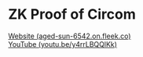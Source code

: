 # ZK Proof of Circom

[Website (aged-sun-6542.on.fleek.co)](https://aged-sun-6542.on.fleek.co)  
[YouTube (youtu.be/y4rrLBQQlKk)](https://youtu.be/y4rrLBQQlKk)